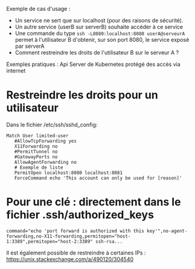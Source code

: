 Exemple de cas d'usage :

* Un service ne sert que sur localhost (pour des raisons de sécurité).
* Un autre service (userB sur serverB) souhaite accéder à ce service
* Une commande du type `ssh -L8080:localhost:8080 userA@serveurA` permet à l'utilisateur B d'obtenir, sur son port 8080, le service exposé par serverA
* Comment restreindre les droits de l'utilisateur B sur le serveur A ?

Exemples pratiques : Api Server de Kubernetes protégé des accès via internet


# Restreindre les droits pour un utilisateur

Dans le fichier /etc/ssh/sshd_config:
```
Match User limited-user
   #AllowTcpForwarding yes
   X11Forwarding no
   #PermitTunnel no
   #GatewayPorts no
   AllowAgentForwarding no
   # Exemple de liste
   PermitOpen localhost:8080 localhost:8081
   ForceCommand echo 'This account can only be used for [reason]'
```

# Pour une clé : directement dans le fichier .ssh/authorized_keys
```
command="echo 'port forward is authorized with this key'",no-agent-forwarding,no-X11-forwarding,permitopen="host-1:3389",permitopen="host-2:3389" ssh-rsa...
```

Il est également possible de restreindre à certaines IPs : https://unix.stackexchange.com/a/490120/304540